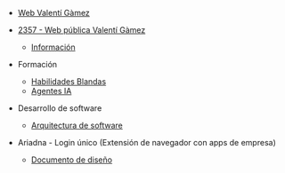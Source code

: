 * [Web Valentí Gàmez](https://valentigamez.com)

* [2357 - Web pública Valentí Gàmez](https://2357.io)
    * [Información](/2357/)

* Formación
    * [Habilidades Blandas](/habilidades_blandas/)
    * [Agentes IA](/agentes_ia/)

* Desarrollo de software
    * [Arquitectura de software](/arquitectura_software/)

* Ariadna - Login único (Extensión de navegador con apps de empresa)
    * [Documento de diseño](/ariadna/documento_diseno_de_software)